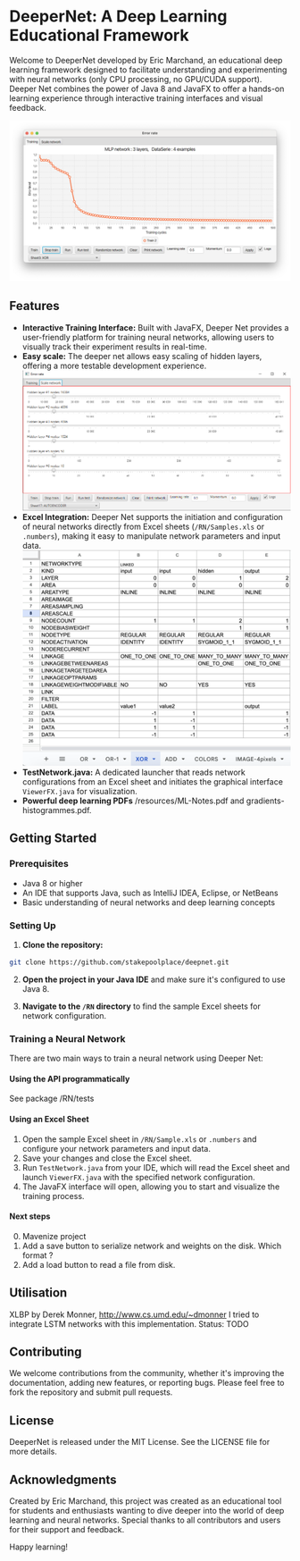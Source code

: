 # DeeperNet: A Deep Learning Educational Framework

Welcome to DeeperNet developed by Eric Marchand, an educational deep learning framework designed to facilitate understanding and experimenting with neural networks (only CPU processing, no GPU/CUDA support). Deeper Net combines the power of Java 8 and JavaFX to offer a hands-on learning experience through interactive training interfaces and visual feedback.

![GUI Preview](gui.png)

## Features

- **Interactive Training Interface:** Built with JavaFX, Deeper Net provides a user-friendly platform for training neural networks, allowing users to visually track their experiment results in real-time.
- **Easy scale:** The deeper net allows easy scaling of hidden layers, offering a more testable development experience.
![Scaling Preview](easy-scale.png)
- **Excel Integration:** Deeper Net supports the initiation and configuration of neural networks directly from Excel sheets (`/RN/Samples.xls` or `.numbers`), making it easy to manipulate network parameters and input data.
![XLS Preview](xls.png)
- **TestNetwork.java:** A dedicated launcher that reads network configurations from an Excel sheet and initiates the graphical interface `ViewerFX.java` for visualization.
- **Powerful deep learning PDFs** /resources/ML-Notes.pdf and gradients-histogrammes.pdf.

## Getting Started

### Prerequisites

- Java 8 or higher
- An IDE that supports Java, such as IntelliJ IDEA, Eclipse, or NetBeans
- Basic understanding of neural networks and deep learning concepts

### Setting Up

1. **Clone the repository:**

```bash
git clone https://github.com/stakepoolplace/deepnet.git
```

2. **Open the project in your Java IDE** and make sure it's configured to use Java 8.

3. **Navigate to the `/RN` directory** to find the sample Excel sheets for network configuration.

### Training a Neural Network

There are two main ways to train a neural network using Deeper Net:

#### Using the API programmatically

See package /RN/tests

#### Using an Excel Sheet

1. Open the sample Excel sheet in `/RN/Sample.xls` or `.numbers` and configure your network parameters and input data.
2. Save your changes and close the Excel sheet.
3. Run `TestNetwork.java` from your IDE, which will read the Excel sheet and launch `ViewerFX.java` with the specified network configuration.
4. The JavaFX interface will open, allowing you to start and visualize the training process.

#### Next steps 
0. Mavenize project
1. Add a save button to serialize network and weights on the disk. Which format ?
2. Add a load button to read a file from disk.


## Utilisation
XLBP by Derek Monner, http://www.cs.umd.edu/~dmonner
I tried to integrate LSTM networks with this implementation. Status: TODO


## Contributing

We welcome contributions from the community, whether it's improving the documentation, adding new features, or reporting bugs. Please feel free to fork the repository and submit pull requests.

## License

DeeperNet is released under the MIT License. See the LICENSE file for more details.

## Acknowledgments

Created by Eric Marchand, this project was created as an educational tool for students and enthusiasts wanting to dive deeper into the world of deep learning and neural networks. Special thanks to all contributors and users for their support and feedback.

Happy learning!
